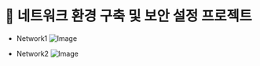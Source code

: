 # 📌 네트워크 환경 구축 및 보안 설정 프로젝트


- Network1
![Image](https://github.com/user-attachments/assets/781aa068-34fc-4a6c-a8c0-250b354cde86)



- Network2
![Image](https://github.com/user-attachments/assets/3454b6db-1962-400d-9620-32073736f2ad)
